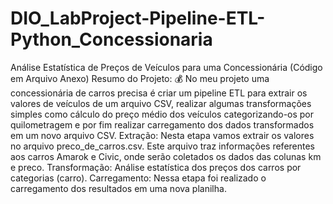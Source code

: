 # DIO_LabProject-Pipeline-ETL-Python_Concessionaria
Análise Estatística de Preços de Veículos para uma Concessionária (Código em Arquivo Anexo)
Resumo do Projeto:
💰 No meu projeto uma concessionária de carros precisa é criar um pipeline ETL para extrair os valores de veículos de um arquivo CSV, realizar algumas transformações simples como cálculo do preço médio dos veículos categorizando-os por quilometragem e por fim realizar carregamento dos dados transformados em um novo arquivo CSV.
Extração:
Nesta etapa vamos extrair os valores no arquivo preco_de_carros.csv. Este arquivo traz informações referentes aos carros Amarok e Civic, onde serão coletados os dados das colunas km e preco.
Transformação:
Análise estatística dos preços dos carros por categorias (carro).
Carregamento:
Nessa etapa foi realizado o carregamento dos resultados em uma nova planilha.
